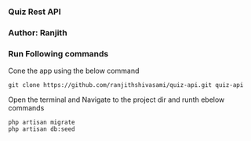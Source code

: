 ### Quiz Rest API
### Author: Ranjith

### Run Following commands 
Cone the app using the below command
```
git clone https://github.com/ranjithshivasami/quiz-api.git quiz-api
```
Open the terminal and Navigate to the project dir and runth ebelow commands

```
php artisan migrate
php artisan db:seed
```